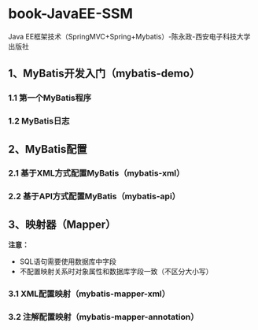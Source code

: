 # book-JavaEE-SSM
Java EE框架技术（SpringMVC+Spring+Mybatis）-陈永政-西安电子科技大学出版社  

## 1、MyBatis开发入门（mybatis-demo）  

### 1.1 第一个MyBatis程序  

### 1.2 MyBatis日志  

## 2、MyBatis配置  

### 2.1 基于XML方式配置MyBatis（mybatis-xml）  

### 2.2 基于API方式配置MyBatis（mybatis-api）  

## 3、映射器（Mapper）  

**注意：**  
- SQL语句需要使用数据库中字段  
- 不配置映射关系时对象属性和数据库字段一致（不区分大小写）  

### 3.1 XML配置映射（mybatis-mapper-xml）  

### 3.2 注解配置映射（mybatis-mapper-annotation）  









